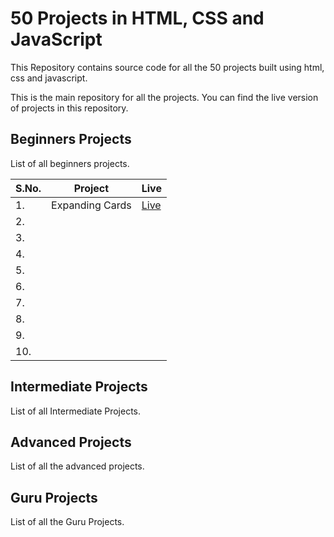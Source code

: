 # 50 Projects in HTML, CSS and JavaScript

This Repository contains source code for all the 50 projects built using html, css and javascript.

This is the main repository for all the projects. You can find the live version of projects in this repository.

## Beginners Projects

List of all beginners projects.

| S.No. | Project         | Live                                   |
| ----- | --------------- | -------------------------------------- |
| 1.    | Expanding Cards | [Live](https://expandify.netlify.app/) |
| 2.    |                 |                                        |
| 3.    |                 |                                        |
| 4.    |                 |                                        |
| 5.    |                 |                                        |
| 6.    |                 |                                        |
| 7.    |                 |                                        |
| 8.    |                 |                                        |
| 9.    |                 |                                        |
| 10.   |                 |                                        |

## Intermediate Projects

List of all Intermediate Projects.

## Advanced Projects

List of all the advanced projects.

## Guru Projects

List of all the Guru Projects.
